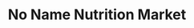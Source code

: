 ---
title: "No Name Nutrition Market"
url: /omaha/no-name-nutrition-market-north-72nd-street/
shop: Bioladen
---